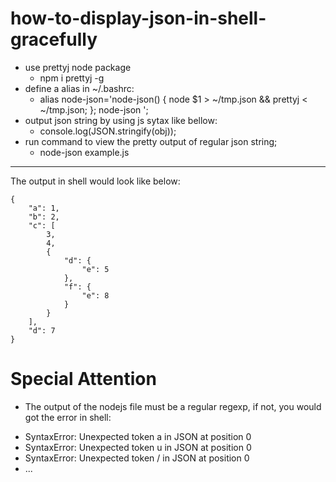 # how-to-display-json-in-shell-gracefully
* use prettyj node package
  + npm i prettyj -g
* define a alias in ~/.bashrc:
  + alias node-json='node-json() { node $1 > ~/tmp.json &amp;&amp; prettyj &lt; ~/tmp.json; }; node-json ';
* output json string by using js sytax like bellow:
  + console.log(JSON.stringify(obj));
* run command to view the pretty output of regular json string;
  + node-json example.js

---
The output in shell would look like below:
```
{
    "a": 1,
    "b": 2,
    "c": [
        3,
        4,
        {
            "d": {
                "e": 5
            },
            "f": {
                "e": 8
            }
        }
    ],
    "d": 7
}
```

# Special Attention
* The output of the nodejs file must be a regular regexp, if not, you would got the error in shell: 
 - SyntaxError: Unexpected token a in JSON at position 0
 - SyntaxError: Unexpected token u in JSON at position 0
 - SyntaxError: Unexpected token / in JSON at position 0
 - ...



